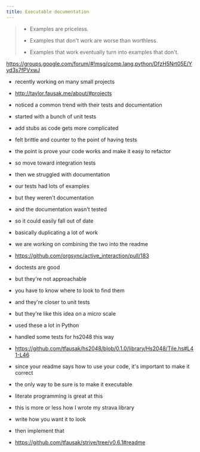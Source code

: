 ```yaml
---
title: Executable documentation
---
```


> - Examples are priceless.
>
> - Examples that don't work are worse than worthless.
>
> - Examples that work eventually turn into examples that don't.

https://groups.google.com/forum/#!msg/comp.lang.python/DfzH5Nrt05E/Yyd3s7fPVxwJ

- recently working on many small projects
- http://taylor.fausak.me/about/#projects
- noticed a common trend with their tests and documentation

- started with a bunch of unit tests
- add stubs as code gets more complicated
- felt brittle and counter to the point of having tests
- the point is prove your code works and make it easy to refactor
- so move toward integration tests
- then we struggled with documentation
- our tests had lots of examples
- but they weren't documentation
- and the documentation wasn't tested
- so it could easily fall out of date
- basically duplicating a lot of work
- we are working on combining the two into the readme
- https://github.com/orgsync/active_interaction/pull/183

- doctests are good
- but they're not approachable
- you have to know where to look to find them
- and they're closer to unit tests
- but they're like this idea on a micro scale
- used these a lot in Python
- handled some tests for hs2048 this way
- https://github.com/tfausak/hs2048/blob/0.1.0/library/Hs2048/Tile.hs#L41-L46

- since your readme says how to use your code, it's important to make it correct
- the only way to be sure is to make it executable
- literate programming is great at this
- this is more or less how I wrote my strava library
- write how you want it to look
- then implement that
- https://github.com/tfausak/strive/tree/v0.6.1#readme
